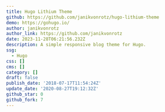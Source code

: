 ```yaml
---
title: Hugo Lithium Theme
github: https://github.com/janikvonrotz/hugo-lithium-theme
demo: https://gohugo.io/
author: janikvonrotz
author_link: https://github.com/janikvonrotz
date: 2023-11-28T06:21:56.232Z
description: A simple responsive blog theme for Hugo.
ssg:
  - Hugo
css: []
cms: []
category: []
draft: false
publish_date: '2018-07-17T11:54:24Z'
update_date: '2020-08-27T19:12:32Z'
github_star: 0
github_fork: 7
---
```

